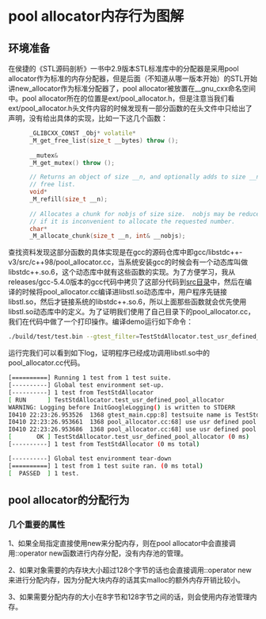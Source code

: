 # pool allocator内存行为图解

## 环境准备

在侯捷的《STL源码剖析》一书中2.9版本STL标准库中的分配器是采用pool allocator作为标准的内存分配器，但是后面（不知道从哪一版本开始）的STL开始讲new_allocator作为标准分配器了，pool allocator被放置在\__gnu_cxx命名空间中。pool allocator所在的位置是ext/pool_allocator.h，但是注意当我们看ext/pool_allocator.h头文件内容的时候发现有一部分函数的在头文件中只给出了声明，没有给出具体的实现，比如一下这几个函数：

```c++
      _GLIBCXX_CONST _Obj* volatile*
      _M_get_free_list(size_t __bytes) throw ();
    
      __mutex&
      _M_get_mutex() throw ();

      // Returns an object of size __n, and optionally adds to size __n
      // free list.
      void*
      _M_refill(size_t __n);
      
      // Allocates a chunk for nobjs of size size.  nobjs may be reduced
      // if it is inconvenient to allocate the requested number.
      char*
      _M_allocate_chunk(size_t __n, int& __nobjs);
```

查找资料发现这部分函数的具体实现是在gcc的源码仓库中即gcc/libstdc++-v3/src/c++98/pool_allocator.cc，当系统安装gcc的时候会有一个动态库叫做libstdc++.so.6，这个动态库中就有这些函数的实现。为了方便学习，我从releases/gcc-5.4.0版本的gcc代码中拷贝了这部分代码到[src目录](../../src/pool_allocator.cc)中，然后在编译的时候将pool_allocator.cc编译进libstl.so动态库中，用户程序先链接libstl.so，然后才链接系统的libstdc++.so.6，所以上面那些函数就会优先使用libstl.so动态库中的定义。为了证明我们使用了自己目录下的pool_allocator.cc，我们在代码中做了一个打印操作。编译demo运行如下命令：

```bash
./build/test/test.bin --gtest_filter=TestStdAllocator.test_usr_defined_pool_allocator
```

运行完我们可以看到如下log，证明程序已经成功调用libstl.so中的pool_allocator.cc代码。

```bash
[==========] Running 1 test from 1 test suite.
[----------] Global test environment set-up.
[----------] 1 test from TestStdAllocator
[ RUN      ] TestStdAllocator.test_usr_defined_pool_allocator
WARNING: Logging before InitGoogleLogging() is written to STDERR
I0410 22:23:26.953526  1368 gtest_main.cpp:8] testsuite name is TestStdAllocator test case name is test_usr_defined_pool_allocator
I0410 22:23:26.953661  1368 pool_allocator.cc:68] use usr defined pool malloc
I0410 22:23:26.953686  1368 pool_allocator.cc:68] use usr defined pool malloc
[       OK ] TestStdAllocator.test_usr_defined_pool_allocator (0 ms)
[----------] 1 test from TestStdAllocator (0 ms total)

[----------] Global test environment tear-down
[==========] 1 test from 1 test suite ran. (0 ms total)
[  PASSED  ] 1 test.
```

## pool allocator的分配行为

### 几个重要的属性

1、如果全局指定直接使用new来分配内存，则在pool allocator中会直接调用::operator new函数进行内存分配，没有内存池的管理。

2、如果对象需要的内存块大小超过128个字节的话也会直接调用::operator new来进行分配内存，因为分配大块内存的话其实malloc的额外内存开销比较小。

3、如果需要分配内存的大小在8字节和128字节之间的话，则会使用内存池管理内存。